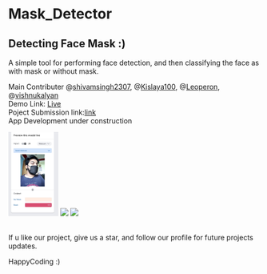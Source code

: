 # Mask_Detector
## Detecting Face Mask  :)<br>
A simple tool for performing face detection, and then classifying the face as with mask or without mask.


Main Contributer @[shivamsingh2307](https://github.com/shivamsingh2307),
                 @[Kislaya100](https://github.com/Kislaya100),
                 @[Leoperon](https://github.com/leoperon),
                 @[vishnukalyan](https://github.com/vishnukalyan)<br>
                 Demo Link: [Live](http://maskdetector.netlify.com) <br>
                 Poject Submission link:[link](https://devfolio.co/submissions/maskdetector)<br>
                 App Development under construction <br>
                 <p float="left">
                      <img src="https://github.com/Leoperon/Mask_Detector/blob/master/Razor/IMG1.jpeg" width="100" />
                      <img src="https://github.com/Leoperon/Mask_Detector/blob/master/Razor/IMG2.jpeg" width="100" /> 
                      <img src="https://github.com/Leoperon/Mask_Detector/blob/master/Razor/IMG3.jpeg" width="100" />
                 </p>

                 
<br>If u like our project, give us a star, and follow our profile for future projects updates.

HappyCoding :)
           
